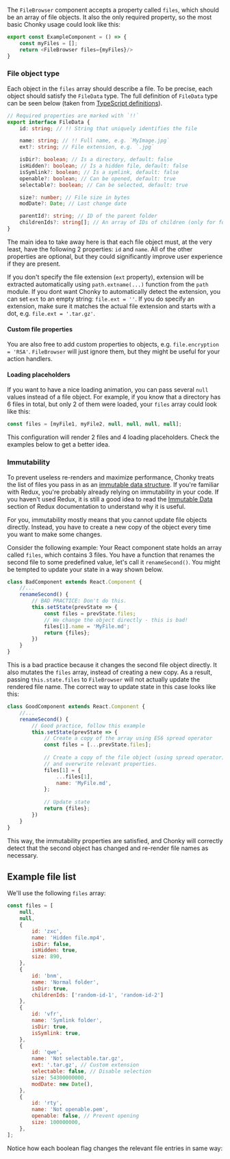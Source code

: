 The `FileBrowser` component accepts a property called `files`, which should be an array of file objects. It also the 
only required property, so the most basic Chonky usage could look like this:
 
```typescript jsx
export const ExampleComponent = () => {
    const myFiles = [];
    return <FileBrowser files={myFiles}/>
}
```

### File object type

Each object in the `files` array should describe a file. To be precise, each object should satisfy the `FileData` 
type. The full definition of `FileData` type can be seen below (taken from
[TypeScript definitions](https://github.com/TimboKZ/Chonky/blob/master/src/typedef.ts)).

```typescript
// Required properties are marked with `!!`
export interface FileData {
    id: string; // !! String that uniquely identifies the file

    name: string; // !! Full name, e.g. `MyImage.jpg`
    ext?: string; // File extension, e.g. `.jpg`

    isDir?: boolean; // Is a directory, default: false
    isHidden?: boolean; // Is a hidden file, default: false
    isSymlink?: boolean; // Is a symlink, default: false
    openable?: boolean; // Can be opened, default: true
    selectable?: boolean; // Can be selected, default: true

    size?: number; // File size in bytes
    modDate?: Date; // Last change date

    parentId?: string; // ID of the parent folder
    childrenIds?: string[]; // An array of IDs of children (only for folders)
}
``` 

The main idea to take away here is that each file object must, at the very least, have the following 2 properties:
`id` and `name`. All of the other properties are optional, but they could significantly improve user 
experience if they are present.

If you don't specify the file extension (`ext` property), extension will be extracted automatically using
`path.extname(...)` function from the `path` module. If you dont want Chonky to automatically detect the extension, you 
can set `ext` to an empty string: `file.ext = ''`. If you do specify an extension, make sure it matches the actual 
file extension and starts with a dot, e.g. `file.ext = '.tar.gz'`.

#### Custom file properties

You are also free to add custom properties to objects, e.g. `file.encryption = 'RSA'`. `FileBrowser` will just 
ignore them, but they might be useful for your action handlers.

#### Loading placeholders

If you want to have a nice loading animation, you can pass several `null` values instead of a file object. For example,
if you know that a directory has 6 files in total, but only 2 of them were loaded, your `files` array could look like
this:

```js
const files = [myFile1, myFile2, null, null, null, null];
``` 

This configuration will render 2 files and 4 loading placeholders. Check the examples below to get a better idea.

### Immutability

To prevent useless re-renders and maximize performance, Chonky treats the list of files you pass in as an [immutable 
data structure](https://wecodetheweb.com/2016/02/12/immutable-javascript-using-es6-and-beyond/). If you're familiar 
with Redux, you're probably already relying on immutability in your code. If you haven't used Redux, it is still a 
good idea to read the [Immutable Data](https://redux.js.org/faq/immutable-data) section of Redux documentation to 
understand why it is useful.

For you, immutability mostly means that you cannot update file objects directly. Instead, you have to create a new 
copy of the object every time you want to make some changes.

Consider the following example: Your React component state holds an array called `files`, which contains 3 files. You
have a function that renames the second file to some predefined value, let's call it `renameSecond()`. You might be 
tempted to update your state in a way shown below.

```js
class BadComponent extends React.Component {
    //...
    renameSecond() {
        // BAD PRACTICE: Don't do this.
        this.setState(prevState => {
            const files = prevState.files;
            // We change the object directly - this is bad!
            files[1].name = 'MyFile.md';
            return {files};
        })
    }
}
```

This is a bad practice because it changes the second file object directly. It also mutates the `files` array, instead
of creating a new copy. As a result, passing `this.state.files` to `FileBrowser` will not actually update the rendered 
file name. The correct way to update state in this case looks like this:

```js
class GoodComponent extends React.Component {
    //...
    renameSecond() {
        // Good practice, follow this example
        this.setState(prevState => {
            // Create a copy of the array using ES6 spread operator
            const files = [...prevState.files];
            
            // Create a copy of the file object (using spread operator)
            // and overwrite relevant properties.
            files[1] = {
                ...files[1],
                name: 'MyFile.md',
            };
            
            // Update state
            return {files};
        })
    }
}
```

This way, the immutability properties are satisfied, and Chonky will correctly detect that the second object has 
changed and re-render file names as necessary.

## Example file list

We'll use the following `files` array:

```js
const files = [
    null,
    null,
    {
        id: 'zxc',
        name: 'Hidden file.mp4',
        isDir: false,
        isHidden: true,
        size: 890,
    },
    {
        id: 'bnm',
        name: 'Normal folder',
        isDir: true,
        childrenIds: ['random-id-1', 'random-id-2']
    },
    {
        id: 'vfr',
        name: 'Symlink folder',
        isDir: true,
        isSymlink: true,
    },
    {
        id: 'qwe',
        name: 'Not selectable.tar.gz',
        ext: '.tar.gz', // Custom extension
        selectable: false, // Disable selection
        size: 54300000000,
        modDate: new Date(),
    },
    {
        id: 'rty',
        name: 'Not openable.pem',
        openable: false, // Prevent opening
        size: 100000000,
    },
];
```

Notice how each boolean flag changes the relevant file entries in same way:

```js { "componentPath" : "../components/Files.js" }
```
